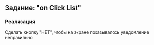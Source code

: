 ## Задание: "on Click List"

### Реализация
Сделать кнопку "НЕТ", чтобы на экране показывалось уведомление неправильно
